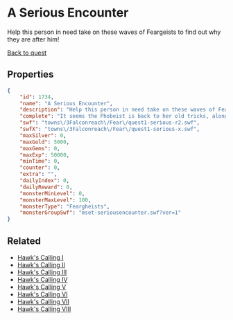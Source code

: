 # A Serious Encounter

Help this person in need take on these waves of Feargeists to find out why they are after him!

[Back to quest](../quests.md)

## Properties

```json
{
    "id": 1734,
    "name": "A Serious Encounter",
    "description": "Help this person in need take on these waves of Feargeists to find out why they are after him!",
    "complete": "It seems the Phobeist is back to her old tricks, along with some new ones. What could she be trying to accomplish?",
    "swf": "towns\/3Falconreach\/Fear\/quest1-serious-r2.swf",
    "swfX": "towns\/3Falconreach\/Fear\/quest1-serious-x.swf",
    "maxSilver": 0,
    "maxGold": 5000,
    "maxGems": 0,
    "maxExp": 50000,
    "minTime": 0,
    "counter": 0,
    "extra": "",
    "dailyIndex": 0,
    "dailyReward": 0,
    "monsterMinLevel": 0,
    "monsterMaxLevel": 100,
    "monsterType": "Feargheists",
    "monsterGroupSwf": "mset-seriousencounter.swf?ver=1"
}
```

## Related

- [Hawk's Calling I](../items/19758-hawk-s-calling-i.md)
- [Hawk's Calling II](../items/19759-hawk-s-calling-ii.md)
- [Hawk's Calling III](../items/19760-hawk-s-calling-iii.md)
- [Hawk's Calling IV](../items/19761-hawk-s-calling-iv.md)
- [Hawk's Calling V](../items/19762-hawk-s-calling-v.md)
- [Hawk's Calling VI](../items/19763-hawk-s-calling-vi.md)
- [Hawk's Calling VII](../items/19764-hawk-s-calling-vii.md)
- [Hawk's Calling VIII](../items/19765-hawk-s-calling-viii.md)

